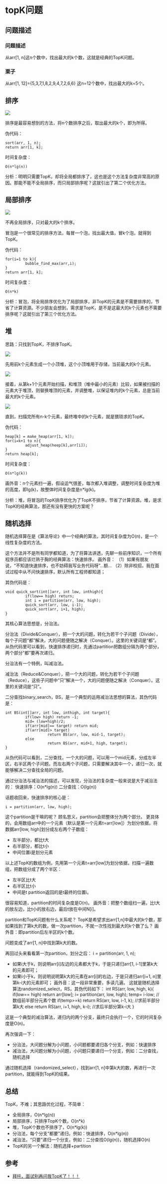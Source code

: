 # topK问题


## 问题描述

### 问题描述
从arr[1, n]这n个数中，找出最大的k个数，这就是经典的TopK问题。

### 栗子
从arr[1, 12]={5,3,7,1,8,2,9,4,7,2,6,6} 这n=12个数中，找出最大的k=5个。


## 排序

![](../images/topk-1.png)

排序是最容易想到的方法，将n个数排序之后，取出最大的k个，即为所得。

伪代码：
```
sort(arr, 1, n);
return arr[1, k];
```

时间复杂度：
```
O(n*lg(n))
```

分析：明明只需要TopK，却将全局都排序了，这也是这个方法复杂度非常高的原因。那能不能不全局排序，而只局部排序呢？这就引出了第二个优化方法。

## 局部排序

![](../images/topk-2.png)

不再全局排序，只对最大的k个排序。

冒泡是一个很常见的排序方法，每冒一个泡，找出最大值，冒k个泡，就得到TopK。

伪代码：
```
for(i=1 to k){
         bubble_find_max(arr,i);
}
return arr[1, k];
```

时间复杂度：
```
O(n*k)
```

分析：冒泡，将全局排序优化为了局部排序，非TopK的元素是不需要排序的，节省了计算资源。不少朋友会想到，需求是TopK，是不是这最大的k个元素也不需要排序呢？这就引出了第三个优化方法。

## 堆
思路：只找到TopK，不排序TopK。

![](../images/topk-3.png)

先用前k个元素生成一个小顶堆，这个小顶堆用于存储，当前最大的k个元素。

![](../images/topk-4.png)

接着，从第k+1个元素开始扫描，和堆顶（堆中最小的元素）比较，如果被扫描的元素大于堆顶，则替换堆顶的元素，并调整堆，以保证堆内的k个元素，总是当前最大的k个元素。

![](../images/topk-5.png)

直到，扫描完所有n-k个元素，最终堆中的k个元素，就是猥琐求的TopK。

伪代码：
```
heap[k] = make_heap(arr[1, k]);
for(i=k+1 to n){
         adjust_heap(heep[k],arr[i]);
}
return heap[k];
```

时间复杂度：

```
O(n*lg(k))
```

画外音：n个元素扫一遍，假设运气很差，每次都入堆调整，调整时间复杂度为堆的高度，即lg(k)，故整体时间复杂度是n*lg(k)。

分析：堆，将冒泡的TopK排序优化为了TopK不排序，节省了计算资源。堆，是求TopK的经典算法，那还有没有更快的方案呢？

## 随机选择

随机选择算在是《算法导论》中一个经典的算法，其时间复杂度为O(n)，是一个线性复杂度的方法。

这个方法并不是所有同学都知道，为了将算法讲透，先聊一些前序知识，一个所有程序员都应该烂熟于胸的经典算法：快速排序。
画外音：
（1）如果有朋友说，“不知道快速排序，也不妨碍我写业务代码呀”…额...
（2）除非校招，我在面试过程中从不问快速排序，默认所有工程师都知道；

其伪代码是：
```
void quick_sort(int[]arr, int low, inthigh){
         if(low== high) return;
         int i = partition(arr, low, high);
         quick_sort(arr, low, i-1);
         quick_sort(arr, i+1, high);
}
```
其核心算法思想是，分治法。

分治法（Divide&Conquer），把一个大的问题，转化为若干个子问题（Divide），每个子问题“都”解决，大的问题便随之解决（Conquer）。这里的关键词是“都”。从伪代码里可以看到，快速排序递归时，先通过partition把数组分隔为两个部分，两个部分“都”要再次递归。

分治法有一个特例，叫减治法。

减治法（Reduce&Conquer），把一个大的问题，转化为若干个子问题（Reduce），这些子问题中“只”解决一个，大的问题便随之解决（Conquer）。这里的关键词是“只”。

二分查找binary_search，BS，是一个典型的运用减治法思想的算法，其伪代码是：
```
int BS(int[]arr, int low, inthigh, int target){
         if(low> high) return -1;
         mid= (low+high)/2;
         if(arr[mid]== target) return mid;
         if(arr[mid]> target)
                   return BS(arr, low, mid-1, target);
         else
                   return BS(arr, mid+1, high, target);
}
```
从伪代码可以看到，二分查找，一个大的问题，可以用一个mid元素，分成左半区，右半区两个子问题。而左右两个子问题，只需要解决其中一个，递归一次，就能够解决二分查找全局的问题。

通过分治法与减治法的描述，可以发现，分治法的复杂度一般来说是大于减治法的：
快速排序：O(n*lg(n))
二分查找：O(lg(n))

话题收回来，快速排序的核心是：
```
i = partition(arr, low, high);
```
这个partition是干嘛的呢？
顾名思义，partition会把整体分为两个部分。
更具体的，会用数组arr中的一个元素（默认是第一个元素t=arr[low]）为划分依据，将数据arr[low, high]划分成左右两个子数组：
* 左半部分，都比t大
* 右半部分，都比t小
* 中间位置i是划分元素

以上述TopK的数组为例，先用第一个元素t=arr[low]为划分依据，扫描一遍数组，把数组分成了两个半区：
* 左半区比t大
* 右半区比t小
* 中间是t
partition返回的是t最终的位置i。

很容易知道，partition的时间复杂度是O(n)。
画外音：把整个数组扫一遍，比t大的放左边，比t小的放右边，最后t放在中间N[i]。

partition和TopK问题有什么关系呢？
TopK是希望求出arr[1,n]中最大的k个数，那如果找到了第k大的数，做一次partition，不就一次性找到最大的k个数了么？
画外音：即partition后左半区的k个数。

问题变成了arr[1, n]中找到第k大的数。

再回过头来看看第一次partition，划分之后：
i = partition(arr, 1, n);
* 如果i大于k，则说明arr[i]左边的元素都大于k，于是只递归arr[1, i-1]里第k大的元素即可；
* 如果i小于k，则说明说明第k大的元素在arr[i]的右边，于是只递归arr[i+1, n]里第k-i大的元素即可；
画外音：这一段非常重要，多读几遍。
这就是随机选择算法randomized_select，RS，其伪代码如下：
int RS(arr, low, high, k){
  if(low== high) return arr[low];
  i= partition(arr, low, high);
  temp= i-low; //数组前半部分元素个数
  if(temp>=k)
      return RS(arr, low, i-1, k); //求前半部分第k大
  else
      return RS(arr, i+1, high, k-i); //求后半部分第k-i大
}


这是一个典型的减治算法，递归内的两个分支，最终只会执行一个，它的时间复杂度是O(n)。

再次强调一下：
* 分治法，大问题分解为小问题，小问题都要递归各个分支，例如：快速排序
* 减治法，大问题分解为小问题，小问题只要递归一个分支，例如：二分查找，随机选择

通过随机选择（randomized_select），找到arr[1, n]中第k大的数，再进行一次partition，就能得到TopK的结果。

## 总结

TopK，不难；其思路优化过程，不简单：

* 全局排序，O(n*lg(n))
* 局部排序，只排序TopK个数，O(n*k)
* 堆，TopK个数也不排序了，O(n*lg(k))
* 分治法，每个分支“都要”递归，例如：快速排序，O(n*lg(n))
* 减治法，“只要”递归一个分支，例如：二分查找O(lg(n))，随机选择O(n)
* TopK的另一个解法：随机选择+partition

## 参考

- [拜托，面试别再问我TopK了！！！][1]

[1]:a

